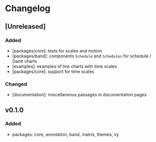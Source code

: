 # Changelog

## [Unreleased]

### Added

-   [packages/core]: tests for scales and motion
-   [packages/band]: components `Schedule` and `Schedules` for schedule / Gantt charts
-   [examples]: examples of line charts with time scales
-   [packages/core]: support for time scales

### Changed

-   [documentation]: miscellaneous passages in documentation pages

## v0.1.0

### Added

-   packages: core, annotation, band, matrix, themes, xy
